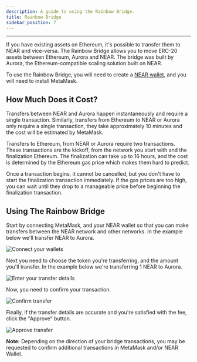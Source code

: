 ```yaml
---
description: A guide to using the Rainbow Bridge.
title: Rainbow Bridge
sidebar_position: 7
---
```


---

If you have existing assets on Ethereum, it's possible to transfer them to NEAR and vice-versa.
The Rainbow Bridge allows you to move ERC-20 assets between Ethereum, Aurora and NEAR.
The bridge was built by Aurora, the Ethereum-compatible scaling solution built on NEAR.

To use the Rainbow Bridge, you will need to create a [NEAR wallet](./../creating-a-near-wallet.md), and you will need to install MetaMask.

## How Much Does it Cost?

Transfers between NEAR and Aurora happen instantaneously and require a single transaction.
Similarly, transfers from Ethereum to NEAR or Aurora only require a single transaction, they take approximately 10 minutes and the cost will be estimated by MetaMask.

Transfers to Ethereum, from NEAR or Aurora require two transactions. These transactions are the kickoff, from the network you start with and the finalization Ethereum.
The finalization can take up to 16 hours, and the cost is determined by the Ethereum gas price which makes them hard to predict.

Once a transaction begins, it cannot be cancelled, but you don't have to start the finalization transaction immediately.
If the gas prices are too high, you can wait until they drop to a manageable price before beginning the finalization transaction.

## Using The Rainbow Bridge

Start by connecting MetaMask, and your NEAR wallet so that you can make transfers between the NEAR network and other networks. In the example below we'll transfer NEAR to Aurora.

![Connect your wallets](/images/rainbowbridge1.png)

Next you need to choose the token you're transferring, and the amount you'll transfer. In the example below we're transferring 1 NEAR to Aurora.

![Enter your transfer details](/images/rainbowbridge2.png)

Now, you need to confirm your transaction.

![Confirm transfer](/images/rainbowbridge3.png)

Finally, if the transfer details are accurate and you're satisfied with the fee, click the "Approve" button.

![Approve transfer](/images/rainbowbridge4.png)

**Note:** Depending on the direction of your bridge transactions, you may be requested to confirm additional transactions in MetaMask and/or NEAR Wallet.
